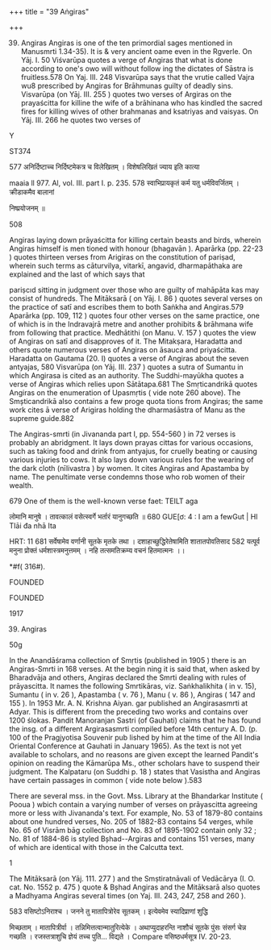 +++
title = "39 Aṅgiras"

+++

39. Angiras Angiras is one of the ten primordial sages mentioned in Manusmrti 1.34-35). It is & very ancient oame even in the Rgverle. On Yāj. I. 50 Viśvarūpa quotes a verge of Angiras that what is done according to one's owo will without follow ing the dictates of Sāstra is fruitless.578 On Yaj. III. 248 Visvarūpa says that the vrutie called Vajra wu8 prescribed by Angiras for Brāhmunas guilty of deadly sins. Visvarūpa (on Yāj. III. 255 ) quotes two verses of Argiras on the prayaścitta for killine the wife of a brāhinana who has kindled the sacred fires for killing wives of other brahmanas and ksatriyas and vaisyas. On Yāj. III. 266 he quotes two verses of 

Y 

ST374 

577 अनिर्दिष्टाच्च निर्दिष्टमेकत्र च विलेखितम् । विशेषलिखितं ज्याय इति कात्या 

maaia ll 977. Al, vol. III. part I. p. 235. 578 स्वाभिप्रायकृतं कर्म यतु धर्मविवर्जितम् । क्रीडाकमैव बालानां 

निष्प्रयोजनम् ॥ 

508 



Angiras laying down prāyaścitta for killing certain beasts and birds, wherein Angiras himself is men tioned with honour (bhagavān ). Aparārka (pp. 22-23 ) quotes thirteen verses from Arigiras on the constitution of pariṣad, wherein such terms as cāturvilya, vitarkī, angavid, dharmapāthaka are explained and the last of which says that 

pariṣcıd sitting in judgment over those who are guilty of mahāpāta kas may consist of hundreds. The Mitāksarā ( on Yāj. I. 86 ) quotes several verses on the practice of satī and escribes them to both Saṅkha and Angiras.579 Aparārka (pp. 109, 112 ) quotes four other verses on the same practice, one of which is in the Indravajrā metre and another prohibits & brāhmana wife from following that practice. Medhātithi (on Manu. V. 157 ) quotes the view of Angiras on satī and disapproves of it. The Mitakṣara, Haradatta and others quote numerous verses of Angiras on āsauca and priyaścitta. Haradatta on Gautama (20. I) quotes a verse of Angiras about the seven antyajas, 580 Visvarūpa (on Yāj. III. 237 ) quotes a sutra of Sumantu in which Angirasa is cited as an authority. The Suddhi-mayūkha quotes a verse of Angiras which relies upon Sātātapa.681 The Smṛticandrikā quotes Angiras on the enumeration of Upasmṛtis ( vide note 260 above). The Smșticandrikā also contains a few proge quota tions from Angiras; the same work cites ā verse of Arigiras holding the dharmaśāstra of Manu as the supreme guide.882 

The Angiras-smrti (in Jivananda part I, pp. 554-560 ) in 72 verses is probably an abridgment. It lays down prayas cittas for various occasions, such as taking food and drink from antyajus, for cruelly beating or causing various injuries to cows. It also lays down various rules for the wearing of the dark cloth (nīlivastra ) by women. It cites Angiras and Apastamba by name. The penultimate verse condemns those who rob women of their wealth. 

679 One of them is the well-known verse faet: TEILT aga 

लोमानि मानुषे । तावत्कालं वसेत्स्वर्गे भर्तारं यानुगच्छति ॥ 680 GUE[ơ: 4 : I am a fewGut | HI TIāi đa nhā Ita 

HRT: 11 681 सर्वेषामेव वर्णानी सूतके मृतके तथा । दशाहाच्छुद्धिरेतेषामिति शातातपोवतिसाद 582 यत्पूर्व मनुना प्रोक्तं धर्मशास्त्रमनुत्तमम् । नहि तत्समतिक्रम्य वचनं हितमात्मनः ।। 

*\#f( 316\#). 

FOUNDED 

FOUNDED 

1917 

39. Angiras 

50g 

In the Anandāśrama collection of Smṛtis (published in 1905 ) there is an Angiras-Smrti in 168 verses. At the begin ning it is said that, when asked by Bharadvāja and others, Angiras declared the Smrti dealing with rules of prāyascitta. It names the following Smrtikāras, viz. Saṅkhalikhita ( in v. 15), Sumantu ( in v. 26 ), Apastamba ( v. 76 ), Manu ( v. 86 ), Angiras ( 147 and 155 ). In 1953 Mr. A. N. Krishna Aiyan. gar published an Angirasasmrti at Adyar. This is different from the preceding two works and contains over 1200 ślokas. Pandit Manoranjan Sastri (of Gauhati) claims that he has found the insg. of a different Argirasasmrti compiled before 14th century A. D. (p. 100 of the Pragjyotisa Souvenir pub lished by him at the time of the All India Oriental Conference at Gauhati in January 1965). As the text is not yet available to scholars, and no reasons are given except the learned Pandit's opinion on reading the Kāmarūpa Ms., other scholars have to suspend their judgment. The Kalpataru (on Suddhi p. 18 ) states that Vasistha and Angiras have certain passages in common ( vide note below ).583 

There are several mss. in the Govt. Mss. Library at the Bhandarkar Institute ( Pooua ) wbich contain a varying number of verses on prāyascitta agreeing more or less with Jivananda's text. For example, No. 53 of 1879-80 contains about one hundred verses, No. 205 of 1882-83 contains 54 verges, while No. 65 of Visrām bāg collection and No. 83 of 1895-1902 contain only 32 ; No. 81 of 1884-86 is styled Bșhad--Argiras and contains 151 verses, many of which are identical with those in the Calcutta text. 

1 

The Mitāksarā (on Yāj. 111. 277 ) and the Smṣtiratnāvali of Vedācārya (I. O. cat. No. 1552 p. 475 ) quote & Bșhad Angiras and the Mitāksarā also quotes a Madhyama Angiras several times (on Yaj. III. 243, 247, 258 and 260 ). 

583 वसिष्टोऽनिराश्च । जनने तु मातापित्रोरेव सूतकम् । इत्येवमेव स्यादिप्राणां शुद्धि 

मिच्छताम् । मातापित्रीर्वा । तन्निमित्तत्वान्मातुरित्येके । अथाप्युदाहरन्ति नाशौचं सूतके पुंसः संसर्ग चेन्न गच्छति । रजस्तत्राशुचि ज्ञेयं तच्च पुति... विद्यते । Compare वसिष्ठधर्मसूत्र IV. 20-23. 
